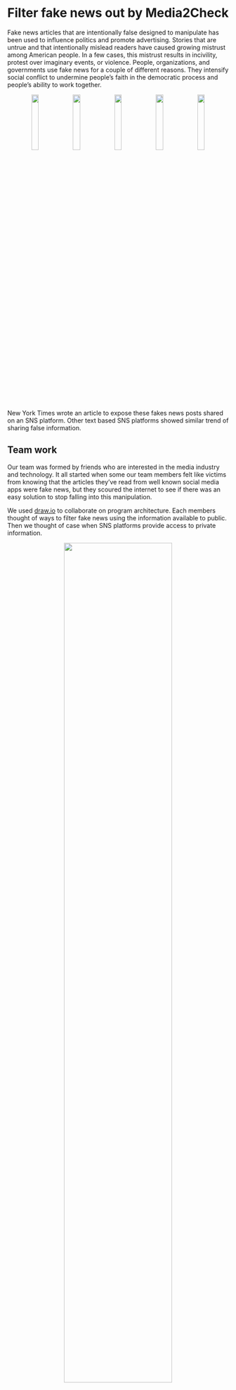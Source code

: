 # Filter fake news out by Media2Check #

Fake news articles that are intentionally false designed to manipulate has been used to influence politics and promote advertising. Stories that are untrue and that intentionally mislead readers have caused growing mistrust among American people. In a few cases, this mistrust results in incivility, protest over imaginary events, or violence. People, organizations, and governments use fake news for a couple of different reasons. They intensify social conflict to undermine people’s faith in the democratic process and people’s ability to work together. 

<p align="center">
  <img src="https://github.com/media2check/media2check/assets/145739444/f30197a2-f81c-4bbe-a732-8f2868c268cc" width="18%">
  <img src="https://github.com/media2check/media2check/assets/145739444/563b8f90-8f07-43a6-a4f6-f6c3cb9c1072" width="18%">
  <img src="https://github.com/media2check/media2check/assets/145739444/49b91605-60bc-4555-add7-b1888ffcae72" width="18%">
  <img src="https://github.com/media2check/media2check/assets/145739444/80a2a74c-e096-44e9-8ddc-eb44c24a228f" width="18%">
  <img src="https://github.com/media2check/media2check/assets/145739444/c4cfa4d6-ae53-4f1d-aaf0-bdc7d6a77ff8" width="18%">
</p>
  
New York Times wrote an article to expose these fakes news posts shared on an SNS platform. Other text based SNS platforms showed similar trend of sharing false information.

## Team work ##
Our team was formed by friends who are interested in the media industry and technology. It all started when some our team members felt like victims from knowing that the articles they’ve read from well known social media apps were fake news, but they scoured the internet to see if there was an easy solution to stop falling into this manipulation. 

We used [draw.io](https://www.draw.io/) to collaborate on program architecture. Each members thought of ways to filter fake news using the information available to public. Then we thought of case when SNS platforms provide access to private information. 

<p align="center">
  <img src="https://github.com/media2check/media2check/assets/145739444/f63e1051-d071-404e-8485-9a34fd893f08" width="70%">
</p>

Reviewing all posts upload on SNS platforms is intensive work so we chose to review posts that are trending. Facebook does not provide API to public so we worked on twitter 

